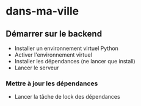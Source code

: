# dans-ma-ville

## Démarrer sur le backend

- Installer un environnement virtuel Python
- Activer l'environnement virtuel
- Installer les dépendances (ne lancer que install)
- Lancer le serveur

### Mettre à jour les dépendances

- Lancer la tâche de lock des dépendances

